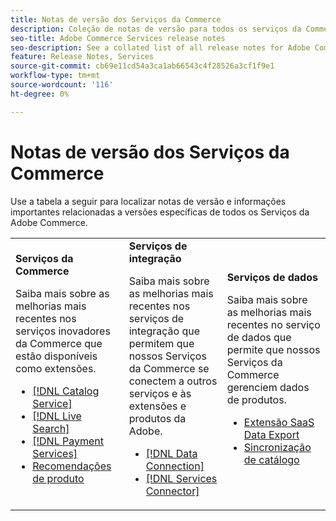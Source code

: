 ```yaml
---
title: Notas de versão dos Serviços da Commerce
description: Coleção de notas de versão para todos os serviços da Commerce
seo-title: Adobe Commerce Services release notes
seo-description: See a collated list of all release notes for Adobe Commerce Services and related data and integration services.
feature: Release Notes, Services
source-git-commit: cb69e11cd54a3ca1ab66543c4f28526a3cf1f9e1
workflow-type: tm+mt
source-wordcount: '116'
ht-degree: 0%

---
```


# Notas de versão dos Serviços da Commerce

Use a tabela a seguir para localizar notas de versão e informações importantes relacionadas a versões específicas de todos os Serviços da Adobe Commerce.

<table>
  <tbody>
    <tr>
      <td><strong>Serviços da Commerce</strong>
        <p>Saiba mais sobre as melhorias mais recentes nos serviços inovadores da Commerce que estão disponíveis como extensões.</p>
          <ul>
            <li><a href="https://experienceleague.adobe.com/docs/commerce/catalog-service/release-notes.html?lang=pt-BR">[!DNL Catalog Service]</a></li>
            <li><a href="https://experienceleague.adobe.com/docs/commerce/live-search/release-notes.html?lang=pt-BR">[!DNL Live Search]</a></li>
            <li><a href="https://experienceleague.adobe.com/docs/commerce/payment-services/release-notes.html?lang=pt-BR">[!DNL Payment Services]</a></li>
            <li><a href="https://experienceleague.adobe.com/docs/commerce/product-recommendations/release-notes.html?lang=pt-BR">Recomendações de produto</a></li>
          </ul>
        </td>
      <td><strong>Serviços de integração</strong>
        <p>Saiba mais sobre as melhorias mais recentes nos serviços de integração que permitem que nossos Serviços da Commerce se conectem a outros serviços e às extensões e produtos da Adobe.</p>
          <ul>
            <li><a href="https://experienceleague.adobe.com/docs/commerce/data-connection/release-notes.html?lang=pt-BR">[!DNL Data Connection]</a></li>
            <li><a href="https://experienceleague.adobe.com/docs/commerce/user-guides/saas.html?lang=pt-BR">[!DNL Services Connector]</a></li>
          </ul>
      </td>
      <td><strong>Serviços de dados</strong>
        <p>Saiba mais sobre as melhorias mais recentes no serviço de dados que permite que nossos Serviços da Commerce gerenciem dados de produtos.</p>
          <ul>
           <li><a href="https://experienceleague.adobe.com/pt-br/docs/commerce/saas-data-export/release-notes">Extensão SaaS Data Export</a></li>
            <li><a href="https://experienceleague.adobe.com/docs/commerce/user-guides/data-services/catalog-sync.html?lang=pt-BR">Sincronização de catálogo</a></li>
          </ul>
      </td>
    </tr>
  </tbody>
</table>
